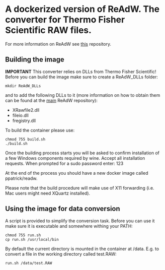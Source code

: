 # A dockerized version of ReAdW. The converter for Thermo Fisher Scientific RAW files.

For more information on ReAdW see [this](https://github.com/PedrioliLab/ReAdW) repository.


## Building the image

**IMPORTANT**
This converter relies on DLLs from Thermo Fisher Scientific!
Before you can build the image make sure to create a ReAdW_DLLs folder:

    mkdir ReAdW_DLLs

and to add the following DLLs to it (more information on how to obtain them can be found at the [main](https://github.com/PedrioliLab/ReAdW) ReAdW repository):
- XRawfile2.dll
- fileio.dll
- fregistry.dll


To build the container please use:

    chmod 755 build.sh
    ./build.sh

Once the building process starts you will be asked to confirm installation of a few Windows components required by wine. 
Accept all installation requests. 
When prompted for a sudo password enter: 123

At the end of the process you should have a new docker image called ppatrick/readw.

Please note that the build procedure will make use of X11 forwarding (i.e. Mac users might need XQuartz installed).


## Using the image for data conversion

A script is provided to simplify the conversion task. Before you can use it make sure it is executable and somewhere withing your PATH:

    chmod 755 run.sh
    cp run.sh /usr/local/bin
    

By default the current directory is mounted in the container at /data.
E.g. to convert a file in the working directory called test.RAW:

    run.sh /data/test.RAW
